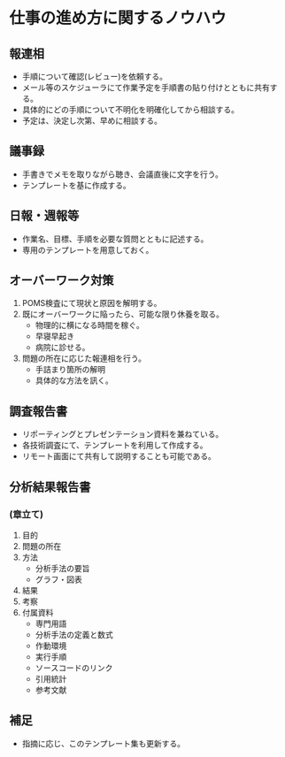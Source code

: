 # 仕事の進め方に関するノウハウ

## 報連相
- 手順について確認(レビュー)を依頼する。
- メール等のスケジューラにて作業予定を手順書の貼り付けとともに共有する。
- 具体的にどの手順について不明化を明確化してから相談する。
- 予定は、決定し次第、早めに相談する。

## 議事録
- 手書きでメモを取りながら聴き、会議直後に文字を行う。
- テンプレートを基に作成する。

## 日報・週報等
- 作業名、目標、手順を必要な質問とともに記述する。
- 専用のテンプレートを用意しておく。

## オーバーワーク対策
1. POMS検査にて現状と原因を解明する。
1. 既にオーバーワークに陥ったら、可能な限り休養を取る。
	- 物理的に横になる時間を稼ぐ。
	- 早寝早起き
	- 病院に診せる。
1. 問題の所在に応じた報連相を行う。
	- 手詰まり箇所の解明
	- 具体的な方法を訊く。

## 調査報告書
- リポーティングとプレゼンテーション資料を兼ねている。
- 各技術調査にて、テンプレートを利用して作成する。
- リモート画面にて共有して説明することも可能である。

## 分析結果報告書
### (章立て)
1. 目的
1. 問題の所在
1. 方法
	- 分析手法の要旨
	- グラフ・図表
1. 結果
1. 考察
1. 付属資料
	- 専門用語
	- 分析手法の定義と数式
	- 作動環境
	- 実行手順
	- ソースコードのリンク
	- 引用統計
	- 参考文献

## 補足
- 指摘に応じ、このテンプレート集も更新する。
